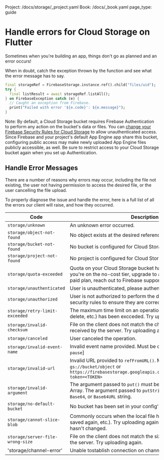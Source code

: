 Project: /docs/storage/_project.yaml
Book: /docs/_book.yaml
page_type: guide

<link rel="stylesheet" type="text/css" href="/styles/docs.css" />

# Handle errors for Cloud Storage on Flutter

Sometimes when you're building an app, things don't go as planned and an
error occurs!

When in doubt, catch the exception thrown by the function
and see what the error message has to say.

```dart
final storageRef = FirebaseStorage.instance.ref().child("files/uid");
try {
  final listResult = await storageRef.listAll();
} on FirebaseException catch (e) {
  // Caught an exception from Firebase.
  print("Failed with error '${e.code}': ${e.message}");
}
```

Note: By default, a Cloud Storage bucket requires Firebase Authentication to
perform any action on the bucket's data or files. You can
[change your Firebase Security Rules for Cloud Storage](/docs/storage/security/rules-conditions#public)
to allow unauthenticated access. Since Firebase and your project's default
App Engine app share this bucket, configuring public access may make newly
uploaded App Engine files publicly accessible, as well. Be sure to restrict
access to your Cloud Storage bucket again when you set up Authentication.


## Handle Error Messages

There are a number of reasons why errors may occur, including the file
not existing, the user not having permission to access the desired file, or the
user cancelling the file upload.

To properly diagnose the issue and handle the error, here is a full list of
all the errors our client will raise, and how they occurred.

Code                             | Description
---------------------------------|--------------------------------------------
`storage/unknown`                | An unknown error occurred.
`storage/object-not-found`       | No object exists at the desired reference.
`storage/bucket-not-found`       | No bucket is configured for Cloud Storage
`storage/project-not-found`      | No project is configured for Cloud Storage
`storage/quota-exceeded`         | Quota on your Cloud Storage bucket has been exceeded. If you're on the no-cost tier, upgrade to a paid plan. If you're on a paid plan, reach out to Firebase support.
`storage/unauthenticated`        | User is unauthenticated, please authenticate and try again.
`storage/unauthorized`           | User is not authorized to perform the desired action, check your security rules to ensure they are correct.
`storage/retry-limit-exceeded`   | The maximum time limit on an operation (upload, download, delete, etc.) has been excceded. Try uploading again.
`storage/invalid-checksum`       | File on the client does not match the checksum of the file received by the server. Try uploading again.
`storage/canceled`               | User canceled the operation.
`storage/invalid-event-name`     | Invalid event name provided. Must be one of [`running`, `progress`, `pause`]
`storage/invalid-url`            | Invalid URL provided to `refFromURL()`. Must be of the form: `gs://bucket/object` or `https://firebasestorage.googleapis.com/v0/b/bucket/o/object?token=<TOKEN>`
`storage/invalid-argument`       | The argument passed to `put()` must be `File`, `Blob`, or `UInt8` Array. The argument passed to `putString()` must be a raw, `Base64`, or `Base64URL` string.
`storage/no-default-bucket`      | No bucket has been set in your config's `storageBucket` property.
`storage/cannot-slice-blob`      | Commonly occurs when the local file has changed (deleted, saved again, etc.). Try uploading again after verifying that the file hasn't changed.
`storage/server-file-wrong-size` | File on the client does not match the size of the file recieved by the server. Try uploading again.
'storage/channel-error'          | Unable tostablish connection on channel.
